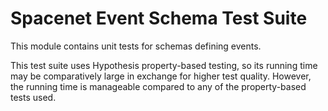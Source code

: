 # Spacenet Event Schema Test Suite

This module contains unit tests for schemas defining events.

This test suite uses Hypothesis property-based testing, so its running time may be comparatively
large in exchange for higher test quality. However, the running time is manageable compared
to any of the property-based tests used.